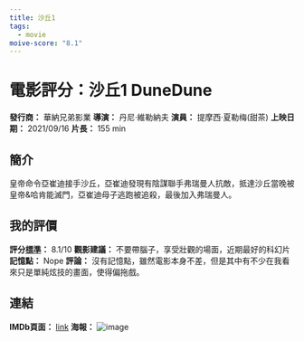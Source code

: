 ```yaml
---
title: 沙丘1
tags:
  - movie
moive-score: "8.1"
---
```


# 電影評分：沙丘1 DuneDune

**發行商：**  	華納兄弟影業
**導演：** 	丹尼·維勒納夫
**演員：** 提摩西·夏勒梅(甜茶)
**上映日期：** 2021/09/16
**片長：** 155 min 


## 簡介

皇帝命令亞崔迪接手沙丘，亞崔迪發現有陰謀聯手弗瑞曼人抗敵，抵達沙丘當晚被皇帝&哈肯能滅門，亞崔迪母子逃跑被追殺，最後加入弗瑞曼人。

## 我的評價

**評分[標準](標準.md)：** 8.1/10
**觀影建議：**  不要帶腦子，享受壯觀的場面，近期最好的科幻片
**記憶點：**  Nope
**評論：**
沒有記憶點，雖然電影本身不差，但是其中有不少在我看來只是單純炫技的畫面，使得偏拖戲。

## 連結
**IMDb頁面：** [link](https://www.imdb.com/title/tt1160419/)
**海報：**
![image](v2-5a651794c44e2f970be7a220d64321bc_r.jpg)